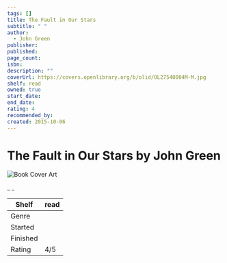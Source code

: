 ```yaml
---
tags: []
title: The Fault in Our Stars
subtitle: " "
author:
  - John Green
publisher: 
published: 
page_count: 
isbn: 
description: ""
coverUrl: https://covers.openlibrary.org/b/olid/OL27540004M-M.jpg
shelf: read
owned: true
start_date: 
end_date: 
rating: 4
recommended_by: 
created: 2015-10-06
---
```


# The Fault in Our Stars by John Green

![Book Cover Art](https://covers.openlibrary.org/b/olid/OL27540004M-M.jpg)

_ _

| Shelf | read |
| --- | --- |
| Genre |  |
| Started |  |
| Finished |  |
| Rating | 4/5 |

